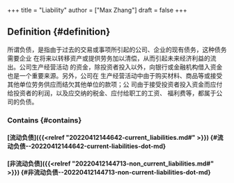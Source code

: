 +++
title = "Liability"
author = ["Max Zhang"]
draft = false
+++

## Definition {#definition}

所谓负债，是指由于过去的交易或事项所引起的公司、企业的现有债务，这种债务需要企业
在将来以转移资产或提供劳务加以清偿，从而引起未来经济利益的流出。公司生产经营活动
的资金，除投资者投入以外，向银行或金融机构借入资金也是一个重要来源。另外，公司在
生产经营活动中由于购买材料、商品等或接受其他单位劳务供应而结欠其他单位的款项；公
司由于接受投资者投入资金而应付给投资者的利润，以及应交纳的税金、应付给职工的工资、
福利费等，都属于公司的负债。


### Contains {#contains}


#### [流动负债]({{<relref "20220412144642-current_liabilities.md#" >}}) {#流动负债--20220412144642-current-liabilities-dot-md}


#### [非流动负债]({{<relref "20220412144713-non_current_liabilities.md#" >}}) {#非流动负债--20220412144713-non-current-liabilities-dot-md}